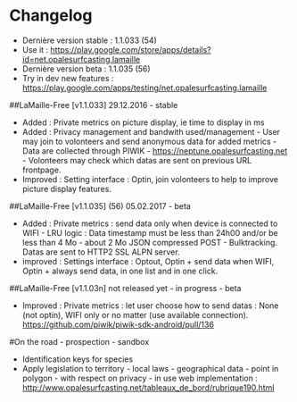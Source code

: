 # Changelog
- Dernière version stable : 1.1.033 (54)
- Use it : https://play.google.com/store/apps/details?id=net.opalesurfcasting.lamaille
- Dernière version beta : 1.1.035 (56)
- Try in dev new features : https://play.google.com/apps/testing/net.opalesurfcasting.lamaille 

##LaMaille-Free [v1.1.033] 29.12.2016 - stable
- Added : Private metrics on picture display, ie time to display in ms
- Added : Privacy management and bandwith used/management - User may join to volonteers and send anonymous data for added metrics - Data are collected through PIWIK - https://neptune.opalesurfcasting.net - Volonteers may check which datas are sent on previous URL frontpage. 
- Improved : Setting interface : Optin, join volonteers to help to improve picture display features.

##LaMaille-Free [v1.1.035] (56) 05.02.2017 - beta
- Added : Private metrics : send data only when device is connected to WIFI - LRU logic : Data timestamp must be less than 24h00 and/or be less than 4 Mo - about 2 Mo JSON compressed POST - Bulktracking. Datas are sent to HTTP2 SSL ALPN server.
- improved : Settings interface : Optout, Optin + send data when WIFI, Optin + always send data, in one list and in one click. 

##LaMaille-Free [v1.1.03n] not released yet - in progress - beta
- Improved : Private metrics : let user choose how to send datas : None (not optin), WIFI only or no matter (use available connection). https://github.com/piwik/piwik-sdk-android/pull/136

#On the road - prospection - sandbox
- Identification keys for species
- Apply legislation to territory - local laws - geographical data - point in polygon - with respect on privacy - in use web implementation : http://www.opalesurfcasting.net/tableaux_de_bord/rubrique190.html
